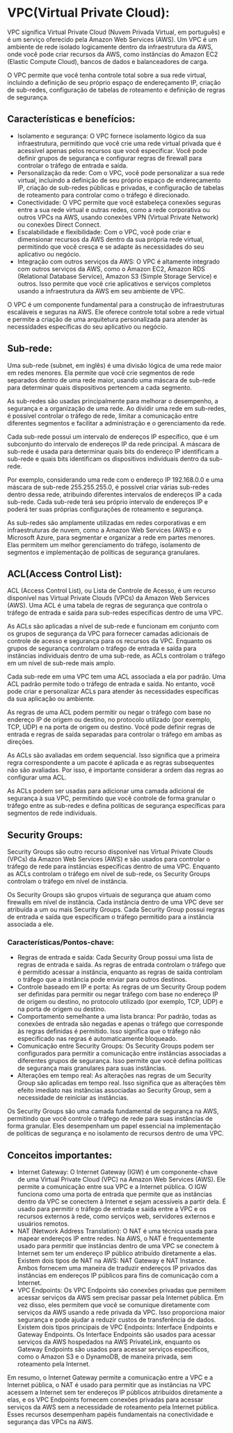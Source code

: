 # VPC(Virtual Private Cloud):
VPC significa Virtual Private Cloud (Nuvem Privada Virtual, em português) e é um serviço oferecido pela Amazon Web Services (AWS). Um VPC é um ambiente de rede isolado logicamente dentro da infraestrutura da AWS, onde você pode criar recursos da AWS, como instâncias do Amazon EC2 (Elastic Compute Cloud), bancos de dados e balanceadores de carga.

O VPC permite que você tenha controle total sobre a sua rede virtual, incluindo a definição de seu próprio espaço de endereçamento IP, criação de sub-redes, configuração de tabelas de roteamento e definição de regras de segurança.

## Características e benefícios:
- Isolamento e segurança: O VPC fornece isolamento lógico da sua infraestrutura, permitindo que você crie uma rede virtual privada que é acessível apenas pelos recursos que você especificar. Você pode definir grupos de segurança e configurar regras de firewall para controlar o tráfego de entrada e saída.
- Personalização da rede: Com o VPC, você pode personalizar a sua rede virtual, incluindo a definição de seu próprio espaço de endereçamento IP, criação de sub-redes públicas e privadas, e configuração de tabelas de roteamento para controlar como o tráfego é direcionado.
- Conectividade: O VPC permite que você estabeleça conexões seguras entre a sua rede virtual e outras redes, como a rede corporativa ou outros VPCs na AWS, usando conexões VPN (Virtual Private Network) ou conexões Direct Connect.
- Escalabilidade e flexibilidade: Com o VPC, você pode criar e dimensionar recursos da AWS dentro da sua própria rede virtual, permitindo que você cresça e se adapte às necessidades do seu aplicativo ou negócio.
- Integração com outros serviços da AWS: O VPC é altamente integrado com outros serviços da AWS, como o Amazon EC2, Amazon RDS (Relational Database Service), Amazon S3 (Simple Storage Service) e outros. Isso permite que você crie aplicativos e serviços completos usando a infraestrutura da AWS em seu ambiente de VPC.

O VPC é um componente fundamental para a construção de infraestruturas escaláveis e seguras na AWS. Ele oferece controle total sobre a rede virtual e permite a criação de uma arquitetura personalizada para atender às necessidades específicas do seu aplicativo ou negócio.

## Sub-rede:
Uma sub-rede (subnet, em inglês) é uma divisão lógica de uma rede maior em redes menores. Ela permite que você crie segmentos de rede separados dentro de uma rede maior, usando uma máscara de sub-rede para determinar quais dispositivos pertencem a cada segmento.

As sub-redes são usadas principalmente para melhorar o desempenho, a segurança e a organização de uma rede. Ao dividir uma rede em sub-redes, é possível controlar o tráfego de rede, limitar a comunicação entre diferentes segmentos e facilitar a administração e o gerenciamento da rede.

Cada sub-rede possui um intervalo de endereços IP específico, que é um subconjunto do intervalo de endereços IP da rede principal. A máscara de sub-rede é usada para determinar quais bits do endereço IP identificam a sub-rede e quais bits identificam os dispositivos individuais dentro da sub-rede.

Por exemplo, considerando uma rede com o endereço IP 192.168.0.0 e uma máscara de sub-rede 255.255.255.0, é possível criar várias sub-redes dentro dessa rede, atribuindo diferentes intervalos de endereços IP a cada sub-rede. Cada sub-rede terá seu próprio intervalo de endereços IP e poderá ter suas próprias configurações de roteamento e segurança.

As sub-redes são amplamente utilizadas em redes corporativas e em infraestruturas de nuvem, como a Amazon Web Services (AWS) e o Microsoft Azure, para segmentar e organizar a rede em partes menores. Elas permitem um melhor gerenciamento do tráfego, isolamento de segmentos e implementação de políticas de segurança granulares.

## ACL(Access Control List):
ACL (Access Control List), ou Lista de Controle de Acesso, é um recurso disponível nas Virtual Private Clouds (VPCs) da Amazon Web Services (AWS). Uma ACL é uma tabela de regras de segurança que controla o tráfego de entrada e saída para sub-redes específicas dentro de uma VPC.

As ACLs são aplicadas a nível de sub-rede e funcionam em conjunto com os grupos de segurança da VPC para fornecer camadas adicionais de controle de acesso e segurança para os recursos da VPC. Enquanto os grupos de segurança controlam o tráfego de entrada e saída para instâncias individuais dentro de uma sub-rede, as ACLs controlam o tráfego em um nível de sub-rede mais amplo.

Cada sub-rede em uma VPC tem uma ACL associada a ela por padrão. Uma ACL padrão permite todo o tráfego de entrada e saída. No entanto, você pode criar e personalizar ACLs para atender às necessidades específicas da sua aplicação ou ambiente.

As regras de uma ACL podem permitir ou negar o tráfego com base no endereço IP de origem ou destino, no protocolo utilizado (por exemplo, TCP, UDP) e na porta de origem ou destino. Você pode definir regras de entrada e regras de saída separadas para controlar o tráfego em ambas as direções.

As ACLs são avaliadas em ordem sequencial. Isso significa que a primeira regra correspondente a um pacote é aplicada e as regras subsequentes não são avaliadas. Por isso, é importante considerar a ordem das regras ao configurar uma ACL.

As ACLs podem ser usadas para adicionar uma camada adicional de segurança à sua VPC, permitindo que você controle de forma granular o tráfego entre as sub-redes e defina políticas de segurança específicas para segmentos de rede individuais.

## Security Groups:
Security Groups são outro recurso disponível nas Virtual Private Clouds (VPCs) da Amazon Web Services (AWS) e são usados para controlar o tráfego de rede para instâncias específicas dentro de uma VPC. Enquanto as ACLs controlam o tráfego em nível de sub-rede, os Security Groups controlam o tráfego em nível de instância.

Os Security Groups são grupos virtuais de segurança que atuam como firewalls em nível de instância. Cada instância dentro de uma VPC deve ser atribuída a um ou mais Security Groups. Cada Security Group possui regras de entrada e saída que especificam o tráfego permitido para a instância associada a ele.

### Características/Pontos-chave:
- Regras de entrada e saída: Cada Security Group possui uma lista de regras de entrada e saída. As regras de entrada controlam o tráfego que é permitido acessar a instância, enquanto as regras de saída controlam o tráfego que a instância pode enviar para outros destinos.
- Controle baseado em IP e porta: As regras de um Security Group podem ser definidas para permitir ou negar tráfego com base no endereço IP de origem ou destino, no protocolo utilizado (por exemplo, TCP, UDP) e na porta de origem ou destino.
- Comportamento semelhante a uma lista branca: Por padrão, todas as conexões de entrada são negadas e apenas o tráfego que corresponde às regras definidas é permitido. Isso significa que o tráfego não especificado nas regras é automaticamente bloqueado.
- Comunicação entre Security Groups: Os Security Groups podem ser configurados para permitir a comunicação entre instâncias associadas a diferentes grupos de segurança. Isso permite que você defina políticas de segurança mais granulares para suas instâncias.
- Alterações em tempo real: As alterações nas regras de um Security Group são aplicadas em tempo real. Isso significa que as alterações têm efeito imediato nas instâncias associadas ao Security Group, sem a necessidade de reiniciar as instâncias.

Os Security Groups são uma camada fundamental de segurança na AWS, permitindo que você controle o tráfego de rede para suas instâncias de forma granular. Eles desempenham um papel essencial na implementação de políticas de segurança e no isolamento de recursos dentro de uma VPC.

## Conceitos importantes:
- Internet Gateway: 
O Internet Gateway (IGW) é um componente-chave de uma Virtual Private Cloud (VPC) na Amazon Web Services (AWS). Ele permite a comunicação entre sua VPC e a Internet pública. O IGW funciona como uma porta de entrada que permite que as instâncias dentro da VPC se conectem à Internet e sejam acessíveis a partir dela. É usado para permitir o tráfego de entrada e saída entre a VPC e os recursos externos à rede, como serviços web, servidores externos e usuários remotos.
- NAT (Network Address Translation): 
O NAT é uma técnica usada para mapear endereços IP entre redes. Na AWS, o NAT é frequentemente usado para permitir que instâncias dentro de uma VPC se conectem à Internet sem ter um endereço IP público atribuído diretamente a elas. Existem dois tipos de NAT na AWS: NAT Gateway e NAT Instance. Ambos fornecem uma maneira de traduzir endereços IP privados das instâncias em endereços IP públicos para fins de comunicação com a Internet.
- VPC Endpoints: 
Os VPC Endpoints são conexões privadas que permitem acessar serviços da AWS sem precisar passar pela Internet pública. Em vez disso, eles permitem que você se comunique diretamente com serviços da AWS usando a rede privada da VPC. Isso proporciona maior segurança e pode ajudar a reduzir custos de transferência de dados. Existem dois tipos principais de VPC Endpoints: Interface Endpoints e Gateway Endpoints. Os Interface Endpoints são usados para acessar serviços da AWS hospedados na AWS PrivateLink, enquanto os Gateway Endpoints são usados para acessar serviços específicos, como o Amazon S3 e o DynamoDB, de maneira privada, sem roteamento pela Internet.

Em resumo, o Internet Gateway permite a comunicação entre a VPC e a Internet pública, o NAT é usado para permitir que as instâncias na VPC acessem a Internet sem ter endereços IP públicos atribuídos diretamente a elas, e os VPC Endpoints fornecem conexões privadas para acessar serviços da AWS sem a necessidade de roteamento pela Internet pública. Esses recursos desempenham papéis fundamentais na conectividade e segurança das VPCs na AWS.
